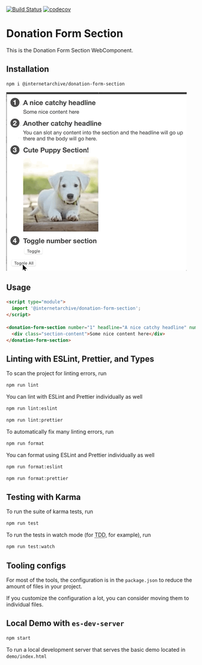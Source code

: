 [![Build Status](https://travis-ci.com/internetarchive/iaux-donation-form-section.svg?branch=master)](https://travis-ci.com/internetarchive/iaux-donation-form-section) [![codecov](https://codecov.io/gh/internetarchive/iaux-donation-form-section/branch/master/graph/badge.svg)](https://codecov.io/gh/internetarchive/iaux-donation-form-section)

# Donation Form Section

This is the Donation Form Section WebComponent.

## Installation
```bash
npm i @internetarchive/donation-form-section
```

![Demo](assets/donation-form-section.gif)

## Usage
```html
<script type="module">
  import '@internetarchive/donation-form-section';
</script>

<donation-form-section number="1" headline="A nice catchy headline" numberMode="shownumber">
  <div class="section-content">Some nice content here</div>
</donation-form-section>
```

## Linting with ESLint, Prettier, and Types
To scan the project for linting errors, run
```bash
npm run lint
```

You can lint with ESLint and Prettier individually as well
```bash
npm run lint:eslint
```
```bash
npm run lint:prettier
```

To automatically fix many linting errors, run
```bash
npm run format
```

You can format using ESLint and Prettier individually as well
```bash
npm run format:eslint
```
```bash
npm run format:prettier
```

## Testing with Karma
To run the suite of karma tests, run
```bash
npm run test
```

To run the tests in watch mode (for <abbr title="test driven development">TDD</abbr>, for example), run

```bash
npm run test:watch
```


## Tooling configs

For most of the tools, the configuration is in the `package.json` to reduce the amount of files in your project.

If you customize the configuration a lot, you can consider moving them to individual files.

## Local Demo with `es-dev-server`
```bash
npm start
```
To run a local development server that serves the basic demo located in `demo/index.html`
